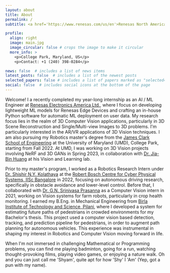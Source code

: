 ```yaml
---
layout: about
title: About
permalink: /
subtitle: <a href='https://www.renesas.com/us/en'>Renesas North America Ltd.</a> | <a href='https://umd.edu/'>University of Maryland</a> | <a href='https://www.bits-pilani.ac.in/'>BITS Pilani</a> 

profile:
  align: right
  image: main.jpg
  image_circular: false # crops the image to make it circular
  more_info: >
    <p>College Park, Maryland, US</p>
    <p>Contact: +1 (240) 398-0284</p>

news: false  # includes a list of news items
latest_posts: false  # includes a list of the newest posts
selected_papers: false # includes a list of papers marked as "selected={true}"
social: false  # includes social icons at the bottom of the page
---
```


Welcome! I a recently completed my year-long internship as an AI / ML Engineer at [Renesas Electronics America Ltd.](https://www.renesas.com/us/en), where I focus on developing lightweight ML models for Renesas Edge Devices and crafting an in-house Python software for automatic ML deployment on user data. My research focus lies in the realm of 3D Computer Vision applications, particularly in 3D Scene Reconstruction and Single/Multi-view Images to 3D problems. I'm particularly interested in the AR/VR applications of 3D Vision techniques. I am also pursuing my Robotics master's degree from the [James Clark School of Engineering](https://eng.umd.edu/) at the University of Maryland (UMD), College Park, starting from Fall 2022. At UMD, I was working on 3D Vision projects involving NeRF and 3D GANs in Spring 2023, in collaboration with [Dr. Jia-Bin Huang](https://jbhuang0604.github.io/#group) at his Vision and Learning lab.

Prior to my master's program, I worked as a Robotics Research Intern under [Dr. Shishir N.Y. Kolathaya](https://www.shishirny.com/) at the [Robert Bosch Centre for Cyber Physical Systems, IISc Bangalore](https://cps.iisc.ac.in/) in 2022, focusing on autonomous driving research, specifically in obstacle avoidance and lower-level control. Before that, I collaborated with [Dr. G.N. Srinivasa Prasanna](https://mahabalaganaka.iiitb.ac.in/people/prasanna.html) as a Computer Vision intern in 2021, working on Vision systems for farm robots, particularly in crop health monitoring. I earned my B.Eng. in Mechanical Engineering from [Birla Institute of Technology and Science, Pilani](https://www.bits-pilani.ac.in/), where I developed a system for estimating future paths of pedestrians in crowded environments for my Bachelor's thesis. This project used a computer vision based detection, tracking, and prediction pipeline for pedestrians, in order to augment path planning for autonomous vehicles. This experience was instrumental in shaping my interest in Robotics and Computer Vision moving forward in life.

When I'm not immersed in challenging Mathematical or Programming problems, you can find me playing badminton, going for a run, watching thought-provoking films, playing video games, or enjoying a nature walk. Oh and you can just call me 'Shyam', quite apt for how 'Shy' I 'Am' (Yep, got a pun with my name).